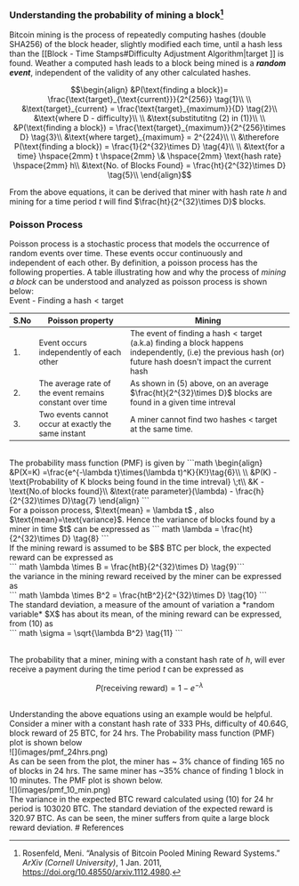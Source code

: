 ### Understanding the probability of mining a block[^1]
Bitcoin mining is the process of repeatedly computing hashes (double SHA256) of the block header, slightly modified each time, until a hash less than the [[Block - Time Stamps#Difficulty Adjustment Algorithm|target ]] is found. Weather a computed hash leads to a block being mined is a ***random event***, independent of the validity of any other calculated hashes.  <br>
``` math
\begin{align}
&P(\text{finding a block})= \frac{\text{target}_{\text{current}}}{2^{256}} \tag{1}\\
\\
&\text{target}_{current} = \frac{\text{target}_{maximum}}{D} \tag{2}\\
&\text{where D - difficulty}\\
\\
&\text{substitutitng (2) in (1)}\\
\\
&P(\text{finding a block}) = \frac{\text{target}_{maximum}}{2^{256}\times D} \tag{3}\\
&\text{where target}_{maximum} = 2^{224}\\
\\
&\therefore P(\text{finding a block}) = \frac{1}{2^{32}\times D} \tag{4}\\
\\
&\text{for a time} \hspace{2mm} t \hspace{2mm} \& \hspace{2mm} \text{hash rate} \hspace{2mm} h\\
&\text{No. of Blocks Found} = \frac{ht}{2^{32}\times D} \tag{5}\\
\end{align}
```

From the above equations, it can be derived that  miner with hash rate $h$ and mining for a time period $t$ will find $\frac{ht}{2^{32}\times D}$ blocks. 

### Poisson Process
Poisson process is a stochastic process that models the occurrence of random events over time. These events occur continuously and independent of each other. By definition, a poisson process has the following properties. A table illustrating how and why the process of *mining a block* can be understood and analyzed as poisson process is shown below:<br>
Event - Finding a $\text{hash}<\text{target}$ <br>

| <center>S.No</center> | <center>Poisson property</center>                        | <center>Mining</center>                                                                                                                                                      |
| --------------------- | -------------------------------------------------------- | ---------------------------------------------------------------------------------------------------------------------------------------------------------------------------- |
| 1.                    | Event occurs independently of each other                 | The event of finding a $\text{hash} < \text{target}$ (a.k.a) finding a block happens independently, (i.e) the previous hash (or) future hash doesn't impact the current hash |
| 2.                    | The average rate of the event remains constant over time | As shown in (5) above, on an average $\frac{ht}{2^{32}\times D}$ blocks are found in a given time intreval                                                                   |
| 3.                    | Two events cannot occur at exactly the same instant      | A miner cannot find two hashes < target at the same time.                                                                                                                    |
<br>
The probability mass function (PMF) is given by 
```math
\begin{align}
&P(X=K) =\frac{e^{-\lambda t}\times(\lambda t)^K}{K!}\tag{6}\\
\\
&P(K) -\text{Probability of K blocks being found in the time intreval} \;t\\
&K - \text{No.of blocks found}\\
&\text{rate parameter}(\lambda) - \frac{h}{2^{32}\times D}\tag{7}
\end{align}
```
<br>
For a poisson process, $\text{mean} = \lambda t$  , also $\text{mean}=\text{variance}$. Hence the variance of blocks found by a miner in time $t$ can be expressed as 
``` math
\lambda = \frac{ht}{2^{32}\times D} \tag{8}
```
<br>
If the mining reward is assumed to be $B$ BTC per block, the expected reward can be expressed as <br>``` math
 \lambda \times B = \frac{htB}{2^{32}\times D} \tag{9}``` <br> 
 the variance in the mining reward received by the miner can be expressed as <br>
 ``` math
\lambda \times B^2 = \frac{htB^2}{2^{32}\times D} \tag{10} 
```
 <br>The standard deviation, a measure of the amount of variation a *random variable* $X$ has about its mean, of the mining reward can be expressed, from (10) as <br>
 ``` math
 \sigma = \sqrt{\lambda B^2} \tag{11}
```
 
<br> The probability that a miner, mining with a constant hash rate of $h$, will ever receive a payment during the time period $t$ can be expressed as <br>
``` math
P(\text{receiving reward})=1-e^{-\lambda} \tag{12}
```
<br>
Understanding the above equations using an example would be helpful. Consider a miner with a constant hash rate of 333 PHs, difficulty of 40.64G, block reward of 25 BTC, for 24 hrs. The Probability mass function (PMF) plot is shown below<br>
![](images/pmf_24hrs.png)<br>
As can be seen from the plot, the miner has ~ 3% chance of finding 165 no of blocks in 24 hrs. The same miner has  ~35% chance of finding 1 block in 10 minutes. The PMF plot is shown below. <br>
![](images/pmf_10_min.png)
<br>
The variance in the expected BTC reward calculated using (10) for 24 hr period is 103020 BTC. The standard deviation of the expected reward is 320.97 BTC. As can be seen, the miner suffers from quite a large block reward deviation. 
# References

[^1]: Rosenfeld, Meni. “Analysis of Bitcoin Pooled Mining Reward Systems.” _ArXiv (Cornell University)_, 1 Jan. 2011, https://doi.org/10.48550/arxiv.1112.4980.